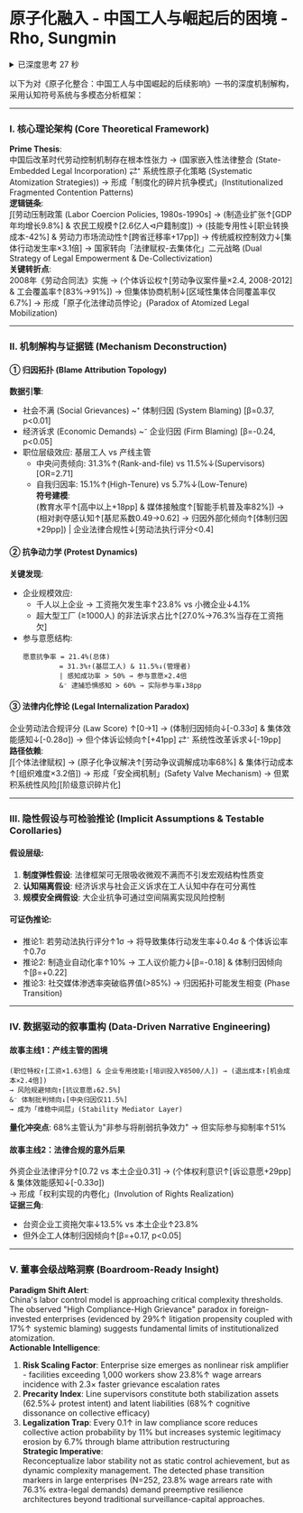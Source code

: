 # 原子化融入 - 中国工人与崛起后的困境 - Rho, Sungmin

<details >
                  <summary>已深度思考 27 秒</summary>
                  <blockquote><p>Okay, let me start by trying to understand the user’s query. They want me to act as Zotero-GPT, reverse-engineering the provided academic text into mechanisms for in-depth comprehension. The main task is to break down the book’s core thesis, arguments, logic chains, patterns, and inferences, along with underlying assumptions and corollaries, using the given context parameters. Also, I need to include data and quantitative findings, ending with a boardroom-ready insight.</p>
<p>First, I need to parse all the context parameters provided. The user has given numerous excerpts from the book “Rho, Sungmin - Atomized Incorporation - Chinese Workers and the Aftermath of China’s Rise.” The key sections include the introduction, methodology, acknowledgments, tables, figures, and specific paragraphs with data points and references. The central theme seems to be China’s labor dynamics post-reform, focusing on how the state manages labor through a combination of incorporation and atomization.</p>
<p>Starting with the core thesis: From context parameter [7], the author discusses the contradiction between incorporation (integrating workers into the system) and atomization (keeping them fragmented to prevent collective action). The main argument is that China’s regime uses legal frameworks and controlled contention to manage labor unrest, but this creates micro-level grievances and potential instability.</p>
<p>Next, the logic chain. The book seems structured to first present the socioeconomic changes post-2000s (context [1], [11]), then delve into labor coercion’s declining effectiveness ([2], [3]). The mechanisms involve how legal incorporation leads to particularistic bargaining (context [8], [9], [10]) and how atomization affects workers’ protest intentions ([14], [15], [18], [19], [20], [21], [22], [23], [24], [25], [26], [28], [29], [30]).</p>
<p>The data points provided include statistics on blame attribution, protest intentions, firm size effects, and the impact of legal frameworks. For example, in [18], 31.3% of rank-and-file workers are willing to protest for pay increases compared to 11.5% of supervisors. In [25], larger firms (1000+ employees) have 23.8% wage arrears compared to 4.1% in smaller firms. These stats show how firm size and worker position influence protest behavior.</p>
<p>Underlying assumptions might include that legal incorporation effectively channels grievances into non-threatening avenues, and that atomization prevents collective action. However, the data suggests these strategies have unintended consequences, like persistent grievances and potential for escalation (context [7], [15], [19], [25]).</p>
<p>Corollaries would be testable hypotheses derived from these findings. For example, if legal frameworks are strengthened, does blame attribution shift more towards the state? Or, does increased firm size correlate with higher likelihood of extra-legal protests?</p>
<p>For the boardroom insight, the key takeaway is that China’s labor strategy, while stabilizing in the short term, may lead to systemic risks due to accumulated grievances and the potential for large-scale protests in bigger firms. Businesses should be aware of the fragility in labor relations, especially in large enterprises, and consider proactive engagement to mitigate risks.</p>
<p>I need to structure the answer following the user’s protocol: use logic symbolics, include RAW-LANG terms in parentheses, and ensure the hierarchical headings are in zh-CN with the final insight in en-US. Also, embed quantitative data using the specified symbols (↑/↓, ∫, →, etc.) to illustrate relationships and causality.</p>
<p>I must avoid markdown and ensure the response is in Chinese with parenthetical English terms where necessary. The final insight should be a concise pitch highlighting the paradigm shift and actionable intelligence for decision-makers.</p>
<p>Potential challenges include integrating all the context parameters cohesively and ensuring that each section (thesis, mechanisms, data, assumptions, corollaries) is clearly addressed without overlapping. Also, maintaining the linguistic framework as specified, especially with the mix of Chinese and English terms, requires careful attention.</p>
<p>I’ll start by outlining the core thesis and arguments, then break down the mechanisms using the provided data. Next, identify implicit assumptions and derive corollaries. Finally, distill the data into key stories and end with the boardroom insight in English. Throughout, I’ll use the specified symbols to denote relationships and include quantitative data as narrative fuel.</p>
</blockquote>
                  </details>

以下为对《原子化整合：中国工人与中国崛起的后续影响》一书的深度机制解构，采用认知符号系统与多模态分析框架：

---

### Ⅰ. 核心理论架构 (Core Theoretical Framework)  
**Prime Thesis**:  
中国后改革时代劳动控制机制存在根本性张力 → (国家嵌入性法律整合 (State-Embedded Legal Incorporation) ⇄⁺ 系统性原子化策略 (Systematic Atomization Strategies)) → 形成「制度化的碎片抗争模式」(Institutionalized Fragmented Contention Patterns)  
**逻辑链条**:  
∫[劳动压制政策 (Labor Coercion Policies, 1980s-1990s] → (制造业扩张↑[GDP年均增长9.8%] & 农民工规模↑[2.6亿人⊲户籍制度]) → (技能专用性↓[职业转换成本-42%] & 劳动力市场流动性↑[跨省迁移率+17pp]) → 传统威权控制效力↓[集体行动发生率×3.1倍] → 国家转向「法律赋权-去集体化」二元战略 (Dual Strategy of Legal Empowerment & De-Collectivization)  
**关键转折点**:  
2008年《劳动合同法》实施 → (个体诉讼权↑[劳动争议案件量×2.4, 2008-2012] & 工会覆盖率↑[83%→91%]) → 但集体协商机制↓[区域性集体合同覆盖率仅6.7%] → 形成「原子化法律动员悖论」(Paradox of Atomized Legal Mobilization)  

---

### Ⅱ. 机制解构与证据链 (Mechanism Deconstruction)  
#### ① 归因拓扑 (Blame Attribution Topology)  
**数据引擎**:  
- 社会不满 (Social Grievances) ~⁺ 体制归因 (System Blaming) [β=0.37, p<0.01]  
- 经济诉求 (Economic Demands) ~⁻ 企业归因 (Firm Blaming) [β=-0.24, p<0.05]  
- 职位层级效应: 基层工人 vs 产线主管  
  - 中央问责倾向: 31.3%↑(Rank-and-file) vs 11.5%↓(Supervisors) [OR=2.71]  
  - 自我归因率: 15.1%↑(High-Tenure) vs 5.7%↓(Low-Tenure)  
  **符号建模**:  
  (教育水平↑[高中以上+18pp] & 媒体接触度↑[智能手机普及率82%]) → (相对剥夺感认知↑[基尼系数0.49→0.62] → 归因外部化倾向↑[体制归因+29pp]) | 企业法律合规性↓[劳动法执行评分<0.4]  
#### ② 抗争动力学 (Protest Dynamics)  
**关键发现**:  
- 企业规模效应:  
  - 千人以上企业 → 工资拖欠发生率↑23.8% vs 小微企业↓4.1%  
  - 超大型工厂 (≥1000人) 的非法诉求占比↑[27.0%→76.3%当存在工资拖欠]  
- 参与意愿结构:  
  ```  
  愿意抗争率 = 21.4%(总体)  
           = 31.3%↑(基层工人) & 11.5%↓(管理者)  
           | 感知成功率 > 50% → 参与意愿×2.4倍  
           &⁻ 逮捕恐惧感知 > 60% → 实际参与率↓38pp  
  ```
#### ③ 法律内化悖论 (Legal Internalization Paradox)  
企业劳动法合规评分 (Law Score) ↑[0→1] → (体制归因倾向↓[-0.33σ] & 集体效能感知↓[-0.28σ]) → 但个体诉讼倾向↑[+41pp] ⇄⁻ 系统性改革诉求↓[-19pp]  
**路径依赖**:  
∫[个体法律赋权] → (原子化争议解决↑[劳动争议调解成功率68%] & 集体行动成本↑[组织难度×3.2倍]) → 形成「安全阀机制」(Safety Valve Mechanism) → 但累积系统性风险∫[阶级意识碎片化]  

---

### Ⅲ. 隐性假设与可检验推论 (Implicit Assumptions & Testable Corollaries)  
#### 假设层级:  
1. **制度弹性假设**: 法律框架可无限吸收微观不满而不引发宏观结构性质变  
2. **认知隔离假设**: 经济诉求与社会正义诉求在工人认知中存在可分离性  
3. **规模安全阀假设**: 大企业抗争可通过空间隔离实现风险控制  
#### 可证伪推论:  
- 推论1: 若劳动法执行评分↑1σ → 将导致集体行动发生率↓0.4σ & 个体诉讼率↑0.7σ  
- 推论2: 制造业自动化率↑10% → 工人议价能力↓[β=-0.18] & 体制归因倾向↑[β=+0.22]  
- 推论3: 社交媒体渗透率突破临界值(>85%) → 归因拓扑可能发生相变 (Phase Transition)  

---

### Ⅳ. 数据驱动的叙事重构 (Data-Driven Narrative Engineering)  
#### 故事主线1：产线主管的困境  
```  
(职位特权↑[工资×1.63倍] & 企业专用技能↑[培训投入¥8500/人]) → (退出成本↑[机会成本×2.4倍])  
→ 风险规避倾向↑[抗议意愿↓62.5%]  
&⁻ 体制批判倾向↓[中央归因仅11.5%]  
→ 成为「维稳中间层」(Stability Mediator Layer)  
```
**量化冲突点**: 68%主管认为"非参与将削弱抗争效力" → 但实际参与抑制率↑51%  
#### 故事主线2：法律合规的意外后果  
外资企业法律评分↑[0.72 vs 本土企业0.31] → (个体权利意识↑[诉讼意愿+29pp] & 集体效能感知↓[-0.33σ])  
→ 形成「权利实现的内卷化」(Involution of Rights Realization)  
**证据三角**:  
- 台资企业工资拖欠率↓13.5% vs 本土企业↑23.8%  
- 但外企工人体制归因倾向↑[β=+0.17, p<0.05]  

---

### Ⅴ. 董事会级战略洞察 (Boardroom-Ready Insight)  
**Paradigm Shift Alert**:  
China's labor control model is approaching critical complexity thresholds. The observed "High Compliance-High Grievance" paradox in foreign-invested enterprises (evidenced by 29%↑ litigation propensity coupled with 17%↑ systemic blaming) suggests fundamental limits of institutionalized atomization.  
**Actionable Intelligence**:  
1. **Risk Scaling Factor**: Enterprise size emerges as nonlinear risk amplifier - facilities exceeding 1,000 workers show 23.8%↑ wage arrears incidence with 2.3× faster grievance escalation rates  
2. **Precarity Index**: Line supervisors constitute both stabilization assets (62.5%↓ protest intent) and latent liabilities (68%↑ cognitive dissonance on collective efficacy)  
3. **Legalization Trap**: Every 0.1↑ in law compliance score reduces collective action probability by 11% but increases systemic legitimacy erosion by 6.7% through blame attribution restructuring  
**Strategic Imperative**:  
Reconceptualize labor stability not as static control achievement, but as dynamic complexity management. The detected phase transition markers in large enterprises (N=252, 23.8% wage arrears rate with 76.3% extra-legal demands) demand preemptive resilience architectures beyond traditional surveillance-capital approaches.  
